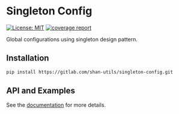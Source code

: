 # Singleton Config

[![License: MIT](https://img.shields.io/badge/License-MIT-yellow.svg)](https://opensource.org/licenses/MIT) [![coverage report](https://gitlab.com/shan-utils/singleton-config/badges/master/coverage.svg)](https://gitlab.com/shan-utils/config/commits/master)

Global configurations using singleton design pattern.

## Installation

```bash
pip install https://gitlab.com/shan-utils/singleton-config.git
```

## API and Examples

See the [documentation](https://shan-utils.gitlab.io/singleton-config/) for more details.
